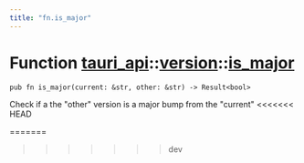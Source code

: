 ```yaml
---
title: "fn.is_major"
---
```


# Function [tauri_api](/docs/api/rust/tauri_api/../index.html)::​[version](/docs/api/rust/tauri_api/index.html)::​[is_major](/docs/api/rust/tauri_api/)

    pub fn is_major(current: &str, other: &str) -> Result<bool>

Check if a the "other" version is a major bump from the "current"
<<<<<<< HEAD
      
=======
>>>>>>> dev
